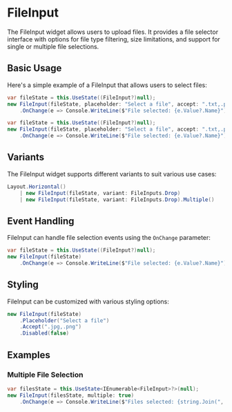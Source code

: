 # FileInput

The FileInput widget allows users to upload files. It provides a file selector interface with options for file type filtering, size limitations, and support for single or multiple file selections.

## Basic Usage

Here's a simple example of a FileInput that allows users to select files:

```csharp
var fileState = this.UseState((FileInput?)null);
new FileInput(fileState, placeholder: "Select a file", accept: ".txt,.pdf")
    .OnChange(e => Console.WriteLine($"File selected: {e.Value?.Name}"));
```

```csharp 
var fileState = this.UseState((FileInput?)null);
new FileInput(fileState, placeholder: "Select a file", accept: ".txt,.pdf")
    .OnChange(e => Console.WriteLine($"File selected: {e.Value?.Name}"));
```

## Variants

The FileInput widget supports different variants to suit various use cases:

```csharp
Layout.Horizontal()
    | new FileInput(fileState, variant: FileInputs.Drop)
    | new FileInput(fileState, variant: FileInputs.Drop).Multiple()
```

## Event Handling

FileInput can handle file selection events using the `OnChange` parameter:

```csharp
var fileState = this.UseState((FileInput?)null);
new FileInput(fileState)
    .OnChange(e => Console.WriteLine($"File selected: {e.Value?.Name}"));
```

## Styling

FileInput can be customized with various styling options:

```csharp
new FileInput(fileState)
    .Placeholder("Select a file")
    .Accept(".jpg,.png")
    .Disabled(false)
```

<WidgetDocs Type="Ivy.FileInput" ExtensionsType="Ivy.FileInputExtensions"/>

## Examples

### Multiple File Selection

```csharp
var filesState = this.UseState<IEnumerable<FileInput>?>(null);
new FileInput(filesState, multiple: true)
    .OnChange(e => Console.WriteLine($"Files selected: {string.Join(", ", e.Value?.Select(f => f.Name) ?? new string[0])}"));
``` 